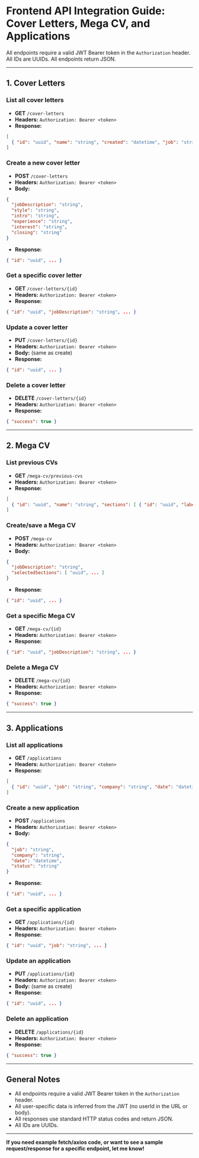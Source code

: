 # Frontend API Integration Guide: Cover Letters, Mega CV, and Applications

All endpoints require a valid JWT Bearer token in the `Authorization` header. All IDs are UUIDs. All endpoints return JSON.

---

## 1. Cover Letters

### List all cover letters
- **GET** `/cover-letters`
- **Headers:** `Authorization: Bearer <token>`
- **Response:**
```json
[
  { "id": "uuid", "name": "string", "created": "datetime", "job": "string", "status": "string" }
]
```

### Create a new cover letter
- **POST** `/cover-letters`
- **Headers:** `Authorization: Bearer <token>`
- **Body:**
```json
{
  "jobDescription": "string",
  "style": "string",
  "intro": "string",
  "experience": "string",
  "interest": "string",
  "closing": "string"
}
```
- **Response:**
```json
{ "id": "uuid", ... }
```

### Get a specific cover letter
- **GET** `/cover-letters/{id}`
- **Headers:** `Authorization: Bearer <token>`
- **Response:**
```json
{ "id": "uuid", "jobDescription": "string", ... }
```

### Update a cover letter
- **PUT** `/cover-letters/{id}`
- **Headers:** `Authorization: Bearer <token>`
- **Body:** (same as create)
- **Response:**
```json
{ "id": "uuid", ... }
```

### Delete a cover letter
- **DELETE** `/cover-letters/{id}`
- **Headers:** `Authorization: Bearer <token>`
- **Response:**
```json
{ "success": true }
```

---

## 2. Mega CV

### List previous CVs
- **GET** `/mega-cv/previous-cvs`
- **Headers:** `Authorization: Bearer <token>`
- **Response:**
```json
[
  { "id": "uuid", "name": "string", "sections": [ { "id": "uuid", "label": "string" } ] }
]
```

### Create/save a Mega CV
- **POST** `/mega-cv`
- **Headers:** `Authorization: Bearer <token>`
- **Body:**
```json
{
  "jobDescription": "string",
  "selectedSections": [ "uuid", ... ]
}
```
- **Response:**
```json
{ "id": "uuid", ... }
```

### Get a specific Mega CV
- **GET** `/mega-cv/{id}`
- **Headers:** `Authorization: Bearer <token>`
- **Response:**
```json
{ "id": "uuid", "jobDescription": "string", ... }
```

### Delete a Mega CV
- **DELETE** `/mega-cv/{id}`
- **Headers:** `Authorization: Bearer <token>`
- **Response:**
```json
{ "success": true }
```

---

## 3. Applications

### List all applications
- **GET** `/applications`
- **Headers:** `Authorization: Bearer <token>`
- **Response:**
```json
[
  { "id": "uuid", "job": "string", "company": "string", "date": "datetime", "status": "string" }
]
```

### Create a new application
- **POST** `/applications`
- **Headers:** `Authorization: Bearer <token>`
- **Body:**
```json
{
  "job": "string",
  "company": "string",
  "date": "datetime",
  "status": "string"
}
```
- **Response:**
```json
{ "id": "uuid", ... }
```

### Get a specific application
- **GET** `/applications/{id}`
- **Headers:** `Authorization: Bearer <token>`
- **Response:**
```json
{ "id": "uuid", "job": "string", ... }
```

### Update an application
- **PUT** `/applications/{id}`
- **Headers:** `Authorization: Bearer <token>`
- **Body:** (same as create)
- **Response:**
```json
{ "id": "uuid", ... }
```

### Delete an application
- **DELETE** `/applications/{id}`
- **Headers:** `Authorization: Bearer <token>`
- **Response:**
```json
{ "success": true }
```

---

## General Notes
- All endpoints require a valid JWT Bearer token in the `Authorization` header.
- All user-specific data is inferred from the JWT (no userId in the URL or body).
- All responses use standard HTTP status codes and return JSON.
- All IDs are UUIDs.

---

**If you need example fetch/axios code, or want to see a sample request/response for a specific endpoint, let me know!** 